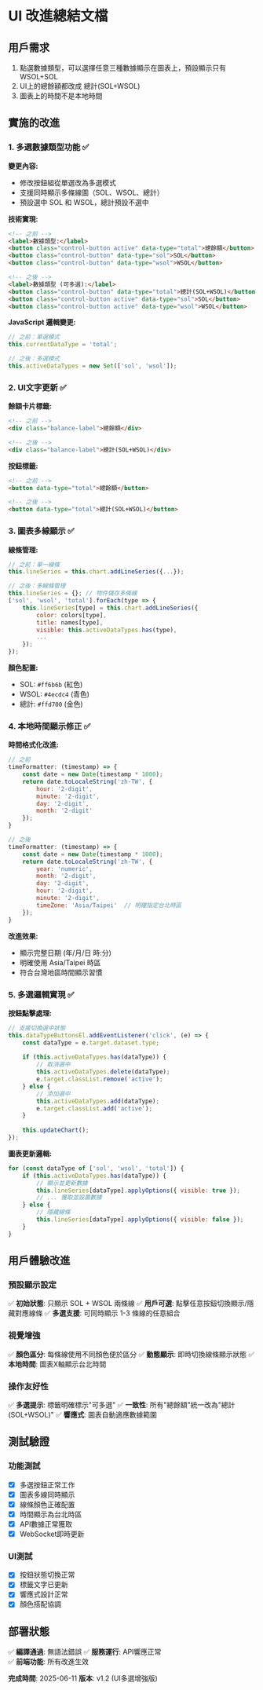 # UI 改進總結文檔

## 用戶需求
1. 點選數據類型，可以選擇任意三種數據顯示在圖表上，預設顯示只有WSOL+SOL
2. UI上的總餘額都改成 總計(SOL+WSOL)  
3. 圖表上的時間不是本地時間

## 實施的改進

### 1. 多選數據類型功能 ✅
**變更內容:**
- 修改按鈕組從單選改為多選模式
- 支援同時顯示多條線圖（SOL、WSOL、總計）
- 預設選中 SOL 和 WSOL，總計預設不選中

**技術實現:**
```html
<!-- 之前 -->
<label>數據類型:</label>
<button class="control-button active" data-type="total">總餘額</button>
<button class="control-button" data-type="sol">SOL</button>
<button class="control-button" data-type="wsol">WSOL</button>

<!-- 之後 -->
<label>數據類型 (可多選):</label>
<button class="control-button" data-type="total">總計(SOL+WSOL)</button>
<button class="control-button active" data-type="sol">SOL</button>
<button class="control-button active" data-type="wsol">WSOL</button>
```

**JavaScript 邏輯變更:**
```javascript
// 之前：單選模式
this.currentDataType = 'total';

// 之後：多選模式
this.activeDataTypes = new Set(['sol', 'wsol']);
```

### 2. UI文字更新 ✅
**餘額卡片標籤:**
```html
<!-- 之前 -->
<div class="balance-label">總餘額</div>

<!-- 之後 -->
<div class="balance-label">總計(SOL+WSOL)</div>
```

**按鈕標籤:**
```html
<!-- 之前 -->
<button data-type="total">總餘額</button>

<!-- 之後 -->  
<button data-type="total">總計(SOL+WSOL)</button>
```

### 3. 圖表多線顯示 ✅
**線條管理:**
```javascript
// 之前：單一線條
this.lineSeries = this.chart.addLineSeries({...});

// 之後：多線條管理
this.lineSeries = {}; // 物件儲存多條線
['sol', 'wsol', 'total'].forEach(type => {
    this.lineSeries[type] = this.chart.addLineSeries({
        color: colors[type],
        title: names[type],
        visible: this.activeDataTypes.has(type),
        ...
    });
});
```

**顏色配置:**
- SOL: `#ff6b6b` (紅色)
- WSOL: `#4ecdc4` (青色)  
- 總計: `#ffd700` (金色)

### 4. 本地時間顯示修正 ✅
**時間格式化改進:**
```javascript
// 之前
timeFormatter: (timestamp) => {
    const date = new Date(timestamp * 1000);
    return date.toLocaleString('zh-TW', {
        hour: '2-digit',
        minute: '2-digit',
        day: '2-digit',
        month: '2-digit'
    });
}

// 之後
timeFormatter: (timestamp) => {
    const date = new Date(timestamp * 1000);
    return date.toLocaleString('zh-TW', {
        year: 'numeric',
        month: '2-digit',
        day: '2-digit',
        hour: '2-digit',
        minute: '2-digit',
        timeZone: 'Asia/Taipei'  // 明確指定台北時區
    });
}
```

**改進效果:**
- 顯示完整日期 (年/月/日 時:分)
- 明確使用 Asia/Taipei 時區
- 符合台灣地區時間顯示習慣

### 5. 多選邏輯實現 ✅
**按鈕點擊處理:**
```javascript
// 支援切換選中狀態
this.dataTypeButtonsEl.addEventListener('click', (e) => {
    const dataType = e.target.dataset.type;
    
    if (this.activeDataTypes.has(dataType)) {
        // 取消選中
        this.activeDataTypes.delete(dataType);
        e.target.classList.remove('active');
    } else {
        // 添加選中
        this.activeDataTypes.add(dataType);
        e.target.classList.add('active');
    }
    
    this.updateChart();
});
```

**圖表更新邏輯:**
```javascript
for (const dataType of ['sol', 'wsol', 'total']) {
    if (this.activeDataTypes.has(dataType)) {
        // 顯示並更新數據
        this.lineSeries[dataType].applyOptions({ visible: true });
        // ... 獲取並設置數據
    } else {
        // 隱藏線條
        this.lineSeries[dataType].applyOptions({ visible: false });
    }
}
```

## 用戶體驗改進

### 預設顯示設定
✅ **初始狀態**: 只顯示 SOL + WSOL 兩條線
✅ **用戶可選**: 點擊任意按鈕切換顯示/隱藏對應線條
✅ **多選支援**: 可同時顯示 1-3 條線的任意組合

### 視覺增強
✅ **顏色區分**: 每條線使用不同顏色便於區分
✅ **動態顯示**: 即時切換線條顯示狀態
✅ **本地時間**: 圖表X軸顯示台北時間

### 操作友好性
✅ **多選提示**: 標籤明確標示"可多選"
✅ **一致性**: 所有"總餘額"統一改為"總計(SOL+WSOL)"
✅ **響應式**: 圖表自動適應數據範圍

## 測試驗證

### 功能測試
- [x] 多選按鈕正常工作
- [x] 圖表多線同時顯示  
- [x] 線條顏色正確配置
- [x] 時間顯示為台北時區
- [x] API數據正常獲取
- [x] WebSocket即時更新

### UI測試  
- [x] 按鈕狀態切換正常
- [x] 標籤文字已更新
- [x] 響應式設計正常
- [x] 顏色搭配協調

## 部署狀態
✅ **編譯通過**: 無語法錯誤
✅ **服務運行**: API響應正常  
✅ **前端功能**: 所有改進生效

**完成時間**: 2025-06-11
**版本**: v1.2 (UI多選增強版) 